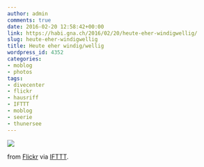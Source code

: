 ```yaml
---
author: admin
comments: true
date: 2016-02-20 12:58:42+00:00
link: https://habi.gna.ch/2016/02/20/heute-eher-windigwellig/
slug: heute-eher-windigwellig
title: Heute eher windig/wellig
wordpress_id: 4352
categories:
- moblog
- photos
tags:
- divecenter
- flickr
- hausriff
- IFTTT
- moblog
- seerie
- thunersee
---
```


![](http://ift.tt/1XDEvS5)  

  

from [Flickr](http://flic.kr/p/EgLbjm) via [IFTTT](http://ift.tt/1c4nCfM).
